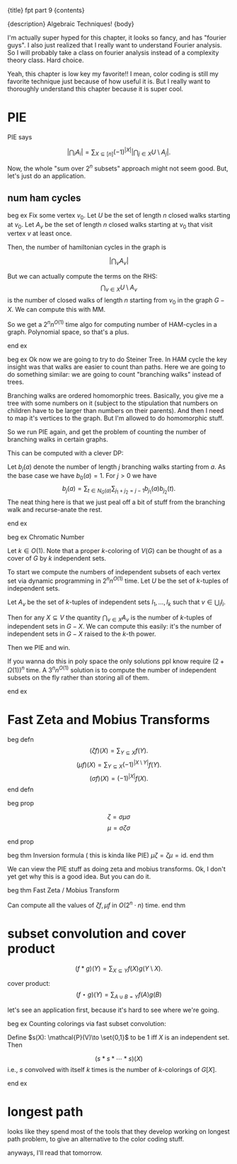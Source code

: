{title}
fpt part 9
{contents}

{description}
Algebraic Techniques!
{body}

I'm actually super hyped for this chapter, it looks so fancy, and
has "fourier guys". I also just realized that I really want to
understand Fourier analysis. So I will probably take a class on
fourier analysis instead of a complexity theory class. Hard
choice.

Yeah, this chapter is low key my favorite!!
I mean, color coding is still my favorite technique just because
of how useful it is. 
But I really want to thoroughly understand this chapter because
it is super cool.

# PIE

PIE says 

$$|\bigcap_i A_i| = \sum_{X\subseteq [n]} (-1)^{|X|} |\bigcap_{j\in X} U\setminus A_j|.$$

Now, the whole "sum over $2^{n}$ subsets" approach might not seem
good. But, let's just do an application.

## num ham cycles


beg ex
Fix some vertex $v_0$.
Let $U$ be the set of length $n$ closed walks starting at $v_0$.
Let $A_v$ be the set of length $n$ closed walks starting at
$v_0$ that visit vertex $v$ at least once. 

Then, the number  of hamiltonian cycles in the graph is 

$$\left|\bigcap_v A_v \right|$$

But we can actually compute the terms on the RHS: 
$$\bigcap_{v\in X} U\setminus A_v$$ 
is the number of closed walks of length $n$ starting from $v_0$
in the graph $G-X$.
We can compute this with MM.

So we get a $2^{n}n^{O(1)}$ time algo for computing number of HAM-cycles in a graph. 
Polynomial space, so that's a plus.

end ex

beg ex
Ok now we are going to try to do Steiner Tree. In HAM cycle the
key insight was that walks are easier to count than paths.
Here we are going to do something similar: we are going to count
"branching walks" instead of trees.

Branching walks are ordered homomorphic trees.
Basically, you give me a tree with some numbers on it (subject to
the stipulation that numbers on children have to be larger than
numbers on their parents). And then I need to map it's vertices
to the graph. But I'm allowed to do homomorphic stuff.

So we run PIE again, and get the problem of counting the number
of branching walks in certain graphs.

This can be computed with a clever DP:

Let $b_j(a)$ denote the number of length $j$ branching walks
starting from $a$.
As the base case we have $b_0(a) = 1$.
For $j>0$ we have
$$b_j(a) = \sum_{t\in N_G(a)} \sum_{j_1+j_2 = j-1} b_{j_1}(a)
b_{j_2}(t).$$
The neat thing here is that we just peal off a bit of stuff from
the branching walk and recurse-anate the rest.

end ex

beg ex
Chromatic Number

Let $k\in O(1)$.
Note that a proper $k$-coloring of $V(G)$ can be thought of as a
cover of $G$ by $k$ independent sets.

To start we compute the numbers of independent subsets of each
vertex set via dynamic programming in $2^{n}n^{O(1)}$ time. Let
$U$ be the set of $k$-tuples of independent sets.

Let $A_v$ be the set of $k$-tuples of independent sets
$I_1,\ldots, I_k$ such that $v\in \bigcup_i I_i$.

Then for any $X\subseteq V$ the quantity $\bigcap_{v\in X} A_v$ is the number of $k$-tuples of
independent sets in $G-X$. We can compute this easily: it's the
number of independent sets in $G-X$ raised to the $k$-th power.

Then we PIE and win.

If you wanna do this in poly space the only solutions ppl know
require $(2+\Omega(1))^{n}$ time.
A $3^{n}n^{O(1)}$ solution is to compute the number of
independent subsets on the fly rather than storing all of them. 

end ex

# Fast Zeta and Mobius Transforms


beg defn
$$(\zeta f)(X) = \sum_{Y\subseteq X} f(Y).$$
$$(\mu f)(X) = \sum_{Y\subseteq X} (-1)^{|X\setminus Y|} f(Y).$$
$$(\sigma f)(X) = (-1)^{|X|}f(X).$$
end defn


beg prop

$$\zeta = \sigma \mu \sigma$$
$$\mu = \sigma \zeta \sigma$$

end prop

beg thm
Inversion formula ( this is kinda like PIE)
$\mu\zeta = \zeta\mu = \text{id}.$
end thm

We can view the PIE stuff as doing zeta and mobius transforms. 
Ok, I don't yet get why this is a good idea. But you can do it.

beg thm
Fast Zeta / Mobius Transform

Can compute all the values of $\zeta f, \mu f$ in  $O(2^{n}\cdot n)$ time.
end thm

# subset convolution and cover product

$$(f*g)(Y) = \sum_{X\subseteq Y}f(X)g(Y\setminus X).$$

cover product:
$$(f\star g)(Y) = \sum_{A\cup B  = Y} f(A)g(B)$$

let's see an application first, because it's hard to see where
we're going.

beg ex
Counting colorings via fast subset convolution:

Define $s(X): \mathcal{P}(V)\to \set{0,1}$ to be $1$ iff $X$ is
an independent set.
Then 

$$(s*s*\cdots * s)(X)$$
i.e., $s$ convolved with itself $k$ times is the number of
$k$-colorings of $G[X]$.

end ex


# longest path

looks like they spend most of the tools that they develop working
on longest path problem, to give an alternative to the color
coding stuff.

anyways, I'll read that tomorrow.

